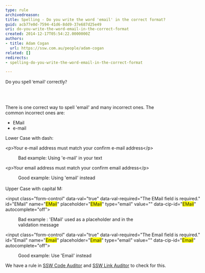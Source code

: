 ```yaml
---
type: rule
archivedreason: 
title: Spelling - Do you write the word 'email' in the correct format?
guid: acb77e0d-7594-41d6-8dd9-37e687d25e49
uri: do-you-write-the-word-email-in-the-correct-format
created: 2014-12-17T05:54:22.0000000Z
authors:
- title: Adam Cogan
  url: https://ssw.com.au/people/adam-cogan
related: []
redirects:
- spelling-do-you-write-the-word-email-in-the-correct-format

---
```



<p><span style="font-family&#58;&quot;segoe ui&quot;, verdana, arial, helvetica, sans-serif;">​Do you spell 'email' correctly?</span></p>
<br><excerpt class='endintro'></excerpt><br>
<p>There is one correct way to spell 'email' and many incorrect ones. The common incorrect ones are&#58;</p><ul><li>EMail<br></li><li>e-mail<br></li></ul><p class="ssw15-rteElement-P">Lower Case with dash&#58;<br></p><p class="ssw15-rteElement-GreyBox">&lt;p&gt;Your <span class="ssw15-rteStyle-Highlight">e-mail</span> address must match your confirm <span class="ssw15-rteStyle-Highlight">e-mail</span> address&lt;/p&gt; <br></p><dd class="ssw15-rteElement-FigureBad">Bad example&#58; Using 'e-mail'&#160;in your text</dd><p class="ssw15-rteElement-GreyBox">&lt;p&gt;Your <span class="ssw15-rteStyle-Highlight">email</span> address must match your confirm <span class="ssw15-rteStyle-Highlight">email</span> address&lt;/p&gt; <br></p><dd class="ssw15-rteElement-FigureGood">Good example&#58; Using 'email' instead<br></dd><div>​</div><div>Upper Case with capital M&#58;</div><div><div><p class="ssw15-rteElement-CodeArea" style="width&#58;623.094px;">&lt;input class=&quot;form-control&quot; data-val=&quot;true&quot; data-val-required=&quot;The EMail field is required.&quot; id=&quot;EMail&quot; name=&quot;<span style="background-color&#58;#ffff00;">EMail</span>&quot; placeholder=&quot;<span style="background-color&#58;#ffff00;">EMail</span>&quot; type=&quot;email&quot; value=&quot;&quot; data-cip-id=&quot;<span style="background-color&#58;#ffff00;">EMail</span>&quot; autocomplete=&quot;off&quot;&gt; <br></p><dd class="ssw15-rteElement-FigureBad"> Bad example &#58; 'EMail' used as a placeholder and in the validation&#160;message</dd><p class="ssw15-rteElement-CodeArea" style="width&#58;623.094px;">&lt;input class=&quot;form-control&quot; data-val=&quot;true&quot; data-val-required=&quot;The&#160;Email field is required.&quot; id=&quot;Email&quot; name=&quot;<span style="background-color&#58;#ffff00;">Email</span>&quot; placeholder=&quot;<span style="background-color&#58;#ffff00;">Email</span>&quot; type=&quot;email&quot; value=&quot;&quot; data-cip-id=&quot;<span style="background-color&#58;#ffff00;">Email</span>&quot; autocomplete=&quot;off&quot;&gt;</p><dd class="ssw15-rteElement-FigureGood">Good example&#58; Use 'Email' instead&#160;<br></dd></div><p class="ssw15-rteElement-YellowBorderBox">We have a rule in <a href="https&#58;//www.ssw.com.au/ssw/codeauditor/">SSW Code Auditor</a> and <a href="https&#58;//sswlinkauditor.com/">SSW Link Auditor</a> to check for this. <br></p></div>


